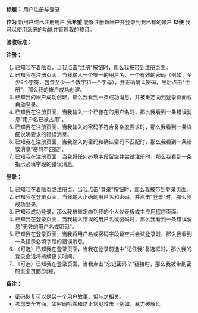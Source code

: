 **标题：** 用户注册与登录

**作为** 新用户或已注册用户
**我希望** 能够注册新帐户并登录到我已有的帐户
**以便** 我可以使用系统的功能并管理我的预订。

**验收标准：**

**注册：**
1.  已知我在着陆页，当我点击"注册"按钮时，那么我被带到注册页面。
2.  已知我在注册页面，当我输入一个唯一的用户名、一个有效的密码（例如，至少8个字符，包含至少一个数字和一个字母），并正确确认密码，然后点击"注册"，那么我的帐户成功创建。
3.  已知我的帐户成功创建，那么我看到一条成功消息，并被重定向到登录页面或自动登录。
4.  已知我在注册页面，当我输入一个已存在的用户名时，那么我看到一条错误消息"用户名已被占用"。
5.  已知我在注册页面，当我输入的密码不符合复杂度要求时，那么我看到一条详细说明要求的错误消息。
6.  已知我在注册页面，当我输入的密码和确认密码不匹配时，那么我看到一条错误消息"密码不匹配"。
7.  已知我在注册页面，当我将任何必填字段留空并尝试注册时，那么我看到一条指示必填字段的错误消息。

**登录：**
1.  已知我在着陆页或注册页，当我点击"登录"按钮时，那么我被带到登录页面。
2.  已知我在登录页面，当我输入正确的用户名和密码，并点击"登录"时，那么我成功登录。
3.  已知我成功登录，那么我被重定向到我的个人仪表板或主应用程序页面。
4.  已知我在登录页面，当我输入错误的用户名或密码时，那么我看到一条错误消息"无效的用户名或密码"。
5.  已知我在登录页面，当我将用户名或密码字段留空并尝试登录时，那么我看到一条指示必填字段的错误消息。
6.  （可选）已知我在登录页面，当我在登录前选中"记住我"复选框时，那么我的登录会话将持续更长时间。
7.  （可选）已知我在登录页面，当我点击"忘记密码？"链接时，那么我被带到密码恢复页面/流程。

**备注：**
*   密码恢复可以是另一个用户故事，但与之相关。
*   考虑安全方面，如密码哈希和防止常见攻击（例如，暴力破解）。
